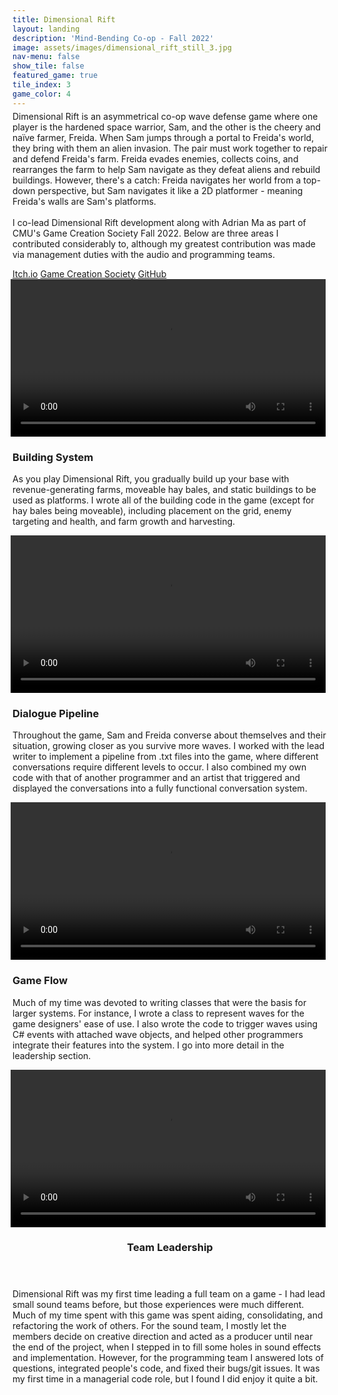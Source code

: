 ```yaml
---
title: Dimensional Rift 
layout: landing
description: 'Mind-Bending Co-op - Fall 2022'
image: assets/images/dimensional_rift_still_3.jpg
nav-menu: false
show_tile: false
featured_game: true
tile_index: 3
game_color: 4
---
```

<!-- Main -->
<div class="main dimensional-rift" id="main" onclick="onPlayClick('a');">
<!-- One -->
<section id="one">
	<div class="inner" style="margin-top: -10px;">
		<p>Dimensional Rift is an asymmetrical co-op wave defense game where one player is the hardened space warrior, Sam, and the other is the cheery and naïve farmer, Freida. When Sam jumps through a portal to Freida's world, they bring with them an alien invasion. The pair must work together to repair and defend Freida's farm. Freida evades enemies, collects coins, and rearranges the farm to help Sam navigate as they defeat aliens and rebuild buildings. However, there's a catch: Freida navigates her world from a top-down perspective, but Sam navigates it like a 2D platformer - meaning Freida's walls are Sam's platforms.<br><br>I co-lead Dimensional Rift development along with Adrian Ma as part of CMU's Game Creation Society Fall 2022. Below are three areas I contributed considerably to, although my greatest contribution was made via management duties with the audio and programming teams.</p>
		<p></p>
		<a class="button" href="https://arkaio.itch.io/dimensional-rift" target="_blank">Itch.io</a>
		<a class="button" href="https://www.gamecreation.org/games/dimensional_rift" target="_blank">Game Creation Society</a>
		<a class="button" href="https://github.com/ama28/Dimensional-Rift/" target="_blank">GitHub</a>
	</div>
</section>

<section id="two">
	<div class="inner">
		<div class="row uniform dimensional-rift">
			<script>
				vid_ids = ['vid1', 'vid2', 'vid3', 'vid4'];
			</script>
			<div class="4u 6u$(medium) 12u$(small)">
				<div class="box showcase" onmouseover="mouseoverBox(true, 'vid1')" onmouseleave="mouseoverBox(false, 'vid1')" onmouseclick="onPlayClick('vid1')">
					<video loop id="vid1" controls play_on_click width="100%" style="margin-left: -0.25em;">
						<source src="../assets/videos/dimensional_rift_building.mp4" type="video/mp4">
					</video>
					<h3>Building System</h3>
					<p>As you play Dimensional Rift, you gradually build up your base with revenue-generating farms, moveable hay bales, and static buildings to be used as platforms. I wrote all of the building code in the game (except for hay bales being moveable), including placement on the grid, enemy targeting and health, and farm growth and harvesting.</p>
					<p></p>
				</div>
			</div>
			<div class="4u 6u$(medium) 12u$(small)">
				<div class="box showcase" onmouseover="mouseoverBox(true, 'vid2')" onmouseleave="mouseoverBox(false, 'vid2')" onmouseclick="onPlayClick('vid2')">
					<video loop id="vid2" controls play_on_click width="100%" style="margin-left: -0.25em;">
						<source src="../assets/videos/dimensional_rift_gameflow.mp4" type="video/mp4">
					</video>
					<h3>Dialogue Pipeline</h3>
					<p>Throughout the game, Sam and Freida converse about themselves and their situation, growing closer as you survive more waves. I worked with the lead writer to implement a pipeline from .txt files into the game, where different conversations require different levels to occur. I also combined my own code with that of another programmer and an artist that triggered and displayed the conversations into a fully functional conversation system.</p>
					<p></p>
				</div>
			</div>
			<div class="4u$ 6u$(medium) 12u$(small)">
				<div class="box showcase" onmouseover="mouseoverBox(true, 'vid3')" onmouseleave="mouseoverBox(false, 'vid3')" onmouseclick="onPlayClick('vid3')">
					<video loop id="vid3" controls play_on_click width="100%" style="margin-left: -0.25em;">
						<source src="../assets/videos/dimensional_rift_gun_haybale.mp4" type="video/mp4">
					</video>
					<h3>Game Flow</h3>
					<p>Much of my time was devoted to writing classes that were the basis for larger systems. For instance, I wrote a class to represent waves for the game designers' ease of use. I also wrote the code to trigger waves using C# events with attached wave objects, and helped other programmers integrate their features into the system. I go into more detail in the leadership section.</p>
					<p></p>
				</div>
			</div>
			<div class="12u 6u$(medium) 12u$(small)">
				<div id="vid4parent" class="row box showcase" onmouseover="mouseoverBox(true, 'vid4', 'vid4parent')" onmouseleave="mouseoverBox(false, 'vid4', 'vid4parent')" onmouseclick="onPlayClick('vid4')">
					<div class="4u 12u$(medium) bottom-box-image" id="design">
						<video loop id="vid4" controls play_on_click width="100%" style="margin-left: -0.25em;">
							<source src="../assets/videos/dimensional_rift_opening_cutscene.mp4" type="video/mp4">
						</video>
					</div>
					<div class="8u 12u$(medium) bottom-box" style="padding-bottom: 1em;">
						<header>
							<h3>Team Leadership</h3>
						</header>
						<p>Dimensional Rift was my first time leading a full team on a game - I had lead small sound teams before, but those experiences were much different. Much of my time spent with this game was spent aiding, consolidating, and refactoring the work of others. For the sound team, I mostly let the members decide on creative direction and acted as a producer until near the end of the project, when I stepped in to fill some holes in sound effects and implementation. However, for the programming team I answered lots of questions, integrated people's code, and fixed their bugs/git issues. It was my first time in a managerial code role, but I found I did enjoy it quite a bit.</p>
					</div>
				</div>
			</div>
		</div>
	</div>
</section>


</div>

